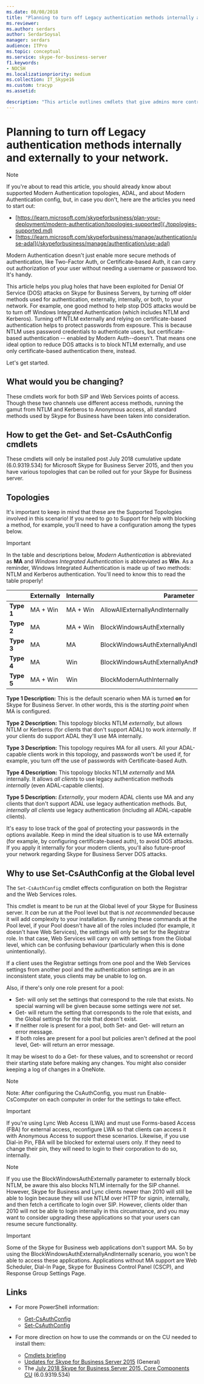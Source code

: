 ```yaml
---
ms.date: 08/08/2018
title: "Planning to turn off Legacy authentication methods internally and externally to your network"
ms.reviewer: 
ms.author: serdars
author: SerdarSoysal
manager: serdars
audience: ITPro
ms.topic: conceptual
ms.service: skype-for-business-server
f1.keywords:
- NOCSH
ms.localizationpriority: medium
ms.collection: IT_Skype16
ms.custom: tracyp
ms.assetid: 

description: "This article outlines cmdlets that give admins more control of authentication methods used inside, and outside, of a business. Administrators can turn authentication methods on or off internally, or externally to their network."
---
```


# Planning to turn off Legacy authentication methods internally and externally to your network.

> [!NOTE]
> If you're about to read this article, you should already know about supported Modern Authentication topologies, ADAL, and about Modern Authentication config, but, in case you don't, here are the articles you need to start out: 
>  + [https://learn.microsoft.com/skypeforbusiness/plan-your-deployment/modern-authentication/topologies-supported](./topologies-supported.md)
>  + [https://learn.microsoft.com/skypeforbusiness/manage/authentication/use-adal](/skypeforbusiness/manage/authentication/use-adal)
  
Modern Authentication doesn't just enable more secure methods of authentication, like Two-Factor Auth, or Certificate-based Auth, it can carry out authorization of your user without needing a username or password too. It's handy.

This article helps you plug holes that have been exploited for Denial Of Service (DOS) attacks on Skype for Business Servers, by turning off older methods used for authentication, externally, internally, or both, to your network. For example, one good method to help stop DOS attacks would be to turn off Windows Integrated Authentication (which includes NTLM and Kerberos). Turning off NTLM externally and relying on certificate-based authentication helps to protect passwords from exposure. This is because NTLM uses password credentials to authenticate users, but certificate-based authentication -- enabled by Modern Auth--doesn't. That means one ideal option to reduce DOS attacks is to block NTLM externally, and use only certificate-based authentication there, instead.

Let's get started.

## What would you be changing? 

These cmdlets work for both SIP and Web Services points of access. Though these two channels use different access methods, running the gamut from NTLM and Kerberos to Anonymous access, all standard methods used by Skype for Business have been taken into consideration.

## How to get the Get- and Set-CsAuthConfig cmdlets

These cmdlets will only be installed post July 2018 cumulative update (6.0.9319.534) for Microsoft Skype for Business Server 2015, and then you have various topologies that can be rolled out for your Skype for Business server.

## Topologies

It's important to keep in mind that these are the Supported Topologies involved in this scenario! If you need to go to Support for help with blocking a method, for example, you'll need to have a configuration among the types below. 

> [!IMPORTANT]
> In the table and descriptions below, *Modern Authentication* is abbreviated as __MA__ and *Windows Integrated Authentication* is abbreviated as __Win__. As a reminder, Windows Integrated Authentication is made up of two methods: NTLM and Kerberos authentication. You'll need to know this to read the table properly!


|       |Externally  |Internally  |Parameter  |
|---------|:---------|:---------|---------|
|__Type 1__   |  MA + Win       | MA + Win         |  AllowAllExternallyAndInternally       |
|__Type 2__   |  MA       | MA + Win         | BlockWindowsAuthExternally        |
|__Type 3__   |  MA       | MA        | BlockWindowsAuthExternallyAndInternally        |
|__Type 4__   |  MA       | Win        | BlockWindowsAuthExternallyAndModernAuthInternally    |
|__Type 5__   |  MA + Win       | Win        | BlockModernAuthInternally         |

__Type 1 Description:__ This is the default scenario when MA is turned __on__ for Skype for Business Server. In other words, this is the *starting point* when MA is configured.

__Type 2 Description:__ This topology blocks NTLM *externally*, but allows NTLM or Kerberos (for clients that don't support ADAL) to work *internally*. If your clients  do support ADAL they'll use MA internally.

__Type 3 Description:__ This topology requires MA for all users. All your ADAL-capable clients work in this topology, and passwords won't be used if, for example, you turn off the use of passwords with Certificate-based Auth.

__Type 4 Description:__ This topology blocks NTLM *externally* and MA internally. It allows *all clients* to use legacy authentication methods *internally* (even ADAL-capable clients).

__Type 5 Description:__ *Externally*, your modern ADAL clients use MA and any clients that don't support ADAL use legacy authentication methods. But, *internally* *all clients* use legacy authentication (including all ADAL-capable clients).

It's easy to lose track of the goal of protecting your passwords in the options available. Keep in mind the ideal situation is to use MA externally (for example, by configuring certificate-based auth), to avoid DOS attacks. If you apply it internally for your modern clients, you'll also future-proof your network regarding Skype for Business Server DOS attacks.

## Why to use Set-CsAuthConfig at the Global level

The `Set-CsAuthConfig` cmdlet effects configuration on both the Registrar and the Web Services roles.

This cmdlet is meant to be run at the Global level of your Skype for Business server. It *can* be run at the Pool level but that is *not recommended* because it will add complexity to your installation. By running these commands at the Pool level, if your Pool doesn't have all of the roles included (for example, it doesn't have Web Services), the settings will only be set for the Registrar role. In that case, Web Services will carry on with settings from the Global level, which can be confusing behaviour (particularly when this is done unintentionally).

If a client uses the Registrar settings from one pool and the Web Services settings from another pool and the authentication settings are in an inconsistent state, yous clients may be unable to log on.

Also, if there's only one role present for a pool: 
* Set- will only set the settings that correspond to the role that exists. No special warning will be given because some settings were *not* set. 
* Get- will return the setting that corresponds to the role that exists, and the Global settings for the role that doesn't exist.
* If neither role is present for a pool, both Set- and Get- will return an error message.
* If both roles are present for a pool but policies aren't defined at the pool level, Get- will return an error message.

It may be wisest to do a Get- for these values, and to screenshot or record their starting state before making any changes. You might also consider keeping a log of changes in a OneNote.

> [!NOTE]
> 
> Note: After configuring the CsAuthConfig, you must run Enable-CsComputer on each computer in order for the settings to take effect.

> [!IMPORTANT]
> If you're using Lync Web Access (LWA) and must use Forms-based Access (FBA) for external access, reconfigure LWA so that clients can access it with Anonymous Access to support these scenarios. Likewise, if you use Dial-in Pin, FBA will be blocked for external users only. If they need to change their pin, they will need to login to their corporation to do so, internally.

> [!NOTE]
> 
> If you use the BlockWindowsAuthExternally parameter to externally block NTLM, be aware this also blocks NTLM internally for the SIP channel. However, Skype for Business and Lync clients newer than 2010 will still be able to login because they will use NTLM over HTTP for signin, internally, and then fetch a certificate to login over SIP. However, clients older than 2010 will not be able to login internally in this circumstance, and you may want to consider upgrading these applications so that your users can resume secure functionality.

> [!IMPORTANT] 
> Some of the Skype for Business web applications don't support MA. So by using the BlockWindowsAuthExternallyAndInternally scenario, you won't be able to access these applications. Applications without MA support are Web Scheduler, Dial-In Page, Skype for Business Control Panel (CSCP), and Response Group Settings Page. 

## Links 
- For more PowerShell information:
    -  [Get-CsAuthConfig](/powershell/module/skype/get-csauthconfig?view=skype-ps)
    -  [Set-CsAuthConfig](/powershell/module/skype/set-csauthconfig?view=skype-ps)

- For more direction on how to use the commands or on the CU needed to install them:
    - [Cmdlets briefing](https://support.microsoft.com/help/4346673/new-cmdlets-to-manage-skype-for-business-server-2015-authentication)
    - [Updates for Skype for Business Server 2015](https://support.microsoft.com/help/3061064/updates-for-skype-for-business-server-2015) (General)
    - The [July 2018 Skype for Business Server 2015, Core Components CU](https://support.microsoft.com/help/4340903/july-2018-cumulative-update-6-0-9319-534-for-skype-for-business-server) (6.0.9319.534)

